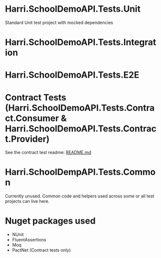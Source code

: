 # Harri.SchoolDemoAPI.Tests.Unit
Standard Unit test project with mocked dependencies
 
# Harri.SchoolDemoAPI.Tests.Integration

# Harri.SchoolDemoAPI.Tests.E2E

# Contract Tests (Harri.SchoolDemoAPI.Tests.Contract.Consumer & Harri.SchoolDemoAPI.Tests.Contract.Provider)
See the contract test readme: [README.md](Contract/README.md)

# Harri.SchoolDempAPI.Tests.Common
Currently unused. Common code and helpers used across some or all test projects can live here.

# Nuget packages used
- NUnit
- FluentAssertions
- Moq
- PactNet (Contract tests only)
